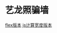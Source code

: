 ﻿# 艺龙照骗墙 


[flex版本][1]
[js计算宽度版本][2]

  [1]: https://helloforrestworld.github.io/javascriptLab/艺龙照片墙/version1.html
  [2]: https://helloforrestworld.github.io/javascriptLab/艺龙照片墙/version2.html